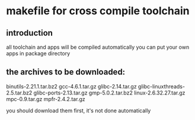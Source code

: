 makefile for cross compile toolchain
====================================

introduction
------------

all toolchain and apps will be compiled automatically
you can put your own apps in package directory

the archives to be downloaded:
------------------------------

binutils-2.21.1.tar.bz2
gcc-4.6.1.tar.gz
glibc-2.14.tar.gz
glibc-linuxthreads-2.5.tar.bz2
glibc-ports-2.13.tar.gz
gmp-5.0.2.tar.bz2
linux-2.6.32.27.tar.gz
mpc-0.9.tar.gz
mpfr-2.4.2.tar.gz

you should download them first, it's not done automatically
